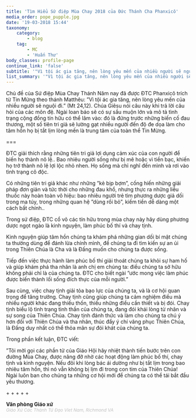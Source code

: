 ```yaml
---
title: 'Tìm Hiểu Sứ điệp Mùa Chay 2018 của Đức Thánh Cha Phanxicô'
media_order: pope_pupple.jpg
date: '19-03-2018 15:44'
taxonomy:
    category:
        - blog
    tag:
        - MC
        - 'Huấn Thư'
body_classes: profile-page
continue_link: 'false'
subtitle: '"Vì tội ác gia tăng, nên lòng yêu mến của nhiều người sẽ nguội đi." <SUB>(Mt 24, 12)</SUB>'
list_summary: '"Vì tội ác gia tăng, nên lòng yêu mến của nhiều người sẽ nguội đi." <SUB>(Mt 24, 12)</SUB>'
---
```


Chủ đề của Sứ điệp Mùa Chay Thánh Năm nay đã được ĐTC Phanxicô trích từ Tin Mừng theo thánh Matthêu: ”Vì tội ác gia tăng, nên lòng yêu mến của nhiều người sẽ nguội đi.” (Mt 24,12). Chúa Giêsu nói câu này khi trả lời câu hỏi của các môn đệ. Ngài loan báo sẽ có sự sầu muộn lớn và mô tả tình trạng cộng đồng tín hữu có thể lâm vào: đó là đứng trước những biến cố đau thương, một số tiên tri giả sẽ lường gạt nhiều người đến độ đe dọa làm cho tâm hồn họ bị tắt lịm lòng mến là trung tâm của toàn thể Tin Mừng.

===
<p>ĐTC giải thích rằng những tiên tri giả lợi dụng cảm xúc của con người để biến họ thành nô lệ.. Bao nhiêu người sống như bị mê hoặc vì tiền bạc, khiến họ trở thành nô lệ lợi lộc nhỏ nhen. Họ sống mà chỉ nghĩ đến mình và rơi vào tình trạng cô độc.</p>		

<p>Có những tiên tri giả khác như những ”kẻ bịp bợm”, cống hiến những giải pháp đơn giản và tức thời cho những đau khổ, nhưng thực ra những liều thuốc này hoàn toàn vô hiệu: bao nhiêu người trẻ tìm phương dược giả dối trong ma túy, trong những quan hệ ”dùng rồi bỏ”, kiếm tiền dễ dàng một cách bất chính..</p>			
<p>Trong sứ điệp, ĐTC cổ võ các tín hữu trong mùa chay này hãy dùng phương dược ngọt ngào là kinh nguyện, làm phúc bố thí và chay tịnh.</p>
<p>Kinh nguyện giúp tâm hồn chúng ta khám phá những gian dối bí mật chúng ta thường dùng để đánh lừa chính mình, để chúng ta đi tìm kiến sự an ủi trong Thiên Chúa là Cha và là Đấng muốn cho chúng ta được sống.</p>
<p>Tiếp đến việc thực hành làm phúc bố thí giải thoát chúng ta khỏi sự ham hố và giúp khám phá tha nhân là anh chị em chúng ta: điều chúng ta sở hữu không phải chỉ là của chúng ta. ĐTC cho biết ngài ”ước mong việc làm phúc 	được biến thành lối sống đích thực của mỗi người.”</p>			
<p>Sau cùng, việc chay tịnh giải tỏa bạo lực của chúng ta, và là cơ hội quan trọng để tăng trưởng. Chay tịnh cũng giúp chúng ta cảm nghiệm điều mà nhiều người khác đang thiếu thốn, thiếu những điều cần thiết và bị đói. Chay tịnh biểu lộ tình trạng tinh thần của chúng ta, đang đói khái lòng từ nhân và sự song của Thiên Chúa. Chay tịnh đánh thức và làm cho chúng ta chú ý hơn đối với Thiên Chúa và tha nhân, thúc đẩy ý chí vâng phục Thiên Chúa, là Đấng duy nhất có thể thỏa mãn sự đói khát của chúng ta.</p>
			
<p>Trong phần kết luận, ĐTC viết:</p>
			
<p>”Tôi mời gọi các phần tử của Giáo Hội hãy nhiệt thành tiến bước trên con đường Mùa Chay, được nâng đỡ nhờ các hoạt động làm phúc bố thí, chay tịnh và kinh nguyện. Nếu đôi khi lòng bác ái dường như bị tắt lịm trong bao nhiêu tâm hồn, thì nó vẫn không bị lịm đi trong con tim của Thiên Chúa! Ngài luôn ban cho chúng ta những cơ hội mới để chúng ta có thể tái bắt đầu yêu thương.</p>
	
<p>+ + + + + </p>

<p><b>Văn phòng Giáo xứ</b><br>
<span class="text-danger" style="font-size: 12px; font-style: italic; color: silver;"> Giáo Xứ Các Thánh Tử Đạo Viet Nam, Richmond VA</span></p>